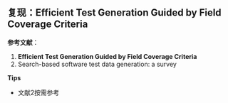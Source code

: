 ## 复现：Efficient Test Generation Guided by Field Coverage Criteria    

**参考文献**：

1. **Efficient Test Generation Guided by Field Coverage Criteria**  
2. Search-based software test data generation: a survey  

**Tips**

- 文献2按需参考

